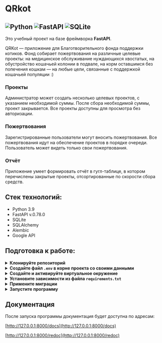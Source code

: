 # QRkot

![Python](https://img.shields.io/badge/python-3670A0?logo=python&logoColor=ffdd54)
![FastAPI](https://img.shields.io/badge/FastAPI-005571?logo=fastapi)
![SQLite](https://img.shields.io/badge/sqlite-%2307405e.svg?logo=sqlite&logoColor=white)
---

Это учебный проект на базе фреймворка **FastAPI**. 

QRKot — приложение для Благотворительного фонда поддержки котиков.
Фонд собирает пожертвования на различные целевые проекты: на медицинское 
обслуживание нуждающихся хвостатых, на обустройство кошачьей колонии в 
подвале, на корм оставшимся без попечения кошкам — на любые цели, связанные 
с поддержкой кошачьей популяции :)

### Проекты
Администратор может создать несколько целевых проектов, с указанием 
необходимой суммы. После сбора необходимой суммы, проект закрывается. Все 
проекты доступны для просмотра без авторизации.
### Пожертвования
Зарегистрированные пользователи могут вносить пожертвования. Все пожертвования 
идут на обеспечение проектов в порядке очереди. Пользователь может видеть 
только свои пожертвования.
### Отчёт
Приложение умеет формировать отчёт в гугл-таблице, в котором перечислены 
закрытые проекты, отсортированные по скорости сбора средств.

## Стек технологий:
- Python 3.9
- FastAPI v.0.78.0
- SQLite
- SQLAlchemy
- Alembic
- Google API


## Подготовка к работе:

<details>
    <summary><b>Клонируйте репозиторий</b></summary>

```shell
git clone git@github.com:sunar87/QRkot_spreadsheets.git

cd qrkot_spreadsheets
```
</details>

<details>
    <summary><b>Создайте файл <code>.env</code> в корне проекта 
со своими данными</b></summary>

```dotenv
APP_TITLE=Кошачий благотворительный фонд (0.1.0)
DESCRIPTION=Сервис для поддержки котиков!
DATABASE_URL=sqlite+aiosqlite:///./fastapi.db
SECRET=QU:=r6S7+{'et=rf
FIRST_SUPERUSER_EMAIL=superuser@example.com
FIRST_SUPERUSER_PASSWORD=5>~H*d&:Yz5jXrna
# Доступ к сервисному аккаунту Google Cloud Platform
EMAIL=
TYPE=
PROJECT_ID=
PRIVATE_KEY_ID=
PRIVATE_KEY=
CLIENT_EMAIL=
CLIENT_ID=
AUTH_URI=
TOKEN_URI=
AUTH_PROVIDER_X509_CERT_URL=
CLIENT_X509_CERT_URL=
```
> Данные для доступа к сервисному аккаунту Google Cloud Platform возьмите из
> `*.json` файла, полученного после создания аккаунта.
</details>

<details>
    <summary><b>Создайте и активируйте виртуальное окружение</b></summary>

```shell
# Linux/MacOS
python3 -m venv venv
source venv/bin/activate
python3 -m pip install --upgrade pip

# Windows
python -m venv venv
source venv/scripts/activate
python -m pip install --upgrade pip
```
> В проекте используется **Python** версии **3.9**
</details>

<details>
    <summary>
        <b>Установите зависимости из файла <code>requirements.txt</code></b>
    </summary>

```shell
pip install -r requirements.txt
```
</details>

<details>
    <summary><b>Примените миграции</b></summary>

```shell
alembic upgrade head
```
</details>

<details>
    <summary><b>Запустите программу</b></summary>

```shell
uvicorn app.main:app --reload
```
> По-умолчанию приложение запускается на 8000 порту, но вы можете изменить 
> порт: `--port 8001`
</details>


## Документация
После запуска программы документация будет доступна по адресам:

[http://127.0.0.1:8000/docs](http://127.0.0.1:8000/docs)

[http://127.0.0.1:8000/redoc](http://127.0.0.1:8000/redoc)
